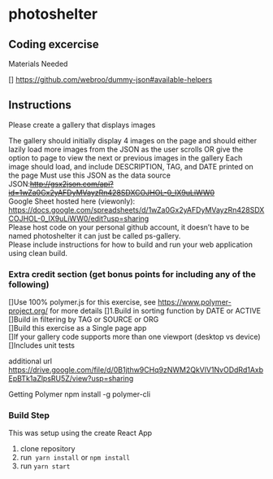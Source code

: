 
# photoshelter


Coding excercise
---

Materials Needed

[] https://github.com/webroo/dummy-json#available-helpers

## Instructions ##
Please create a gallery that displays images

The gallery should initially display 4 images on the page and should either lazily load more images from the JSON as the user scrolls OR give the option to page to view the next or previous images in the gallery
Each image should load, and include DESCRIPTION, TAG, and DATE printed on the page
Must use this JSON as the data source JSON:~~http://gsx2json.com/api?id=1wZa0Gx2yAFDyMVayzRn428SDXCOJHOL-0_IX9uLiWW0~~  
Google Sheet hosted here (viewonly): https://docs.google.com/spreadsheets/d/1wZa0Gx2yAFDyMVayzRn428SDXCOJHOL-0_IX9uLiWW0/edit?usp=sharing  
Please host code on your personal github account, it doesn’t have to be named photoshelter it can just be called ps-gallery.  
Please include instructions for how to build and run your web application using clean build.

### Extra credit section (**get bonus points for including any of the following**)

[]Use 100% polymer.js for this exercise, see https://www.polymer-project.org/ for more details
 []1.Build in sorting function by DATE or ACTIVE  
 []Build in filtering by TAG or SOURCE or ORG  
 []Build this exercise as a Single page app  
 []If your gallery code supports more than one viewport (desktop vs device)  
 []Includes unit tests

additional url
https://drive.google.com/file/d/0B1jthw9CHq9zNWM2QkVlV1NvODdRd1AxbEpBTk1aZlpsRU5Z/view?usp=sharing

Getting Polymer
npm install -g polymer-cli

### Build Step ###

This was setup using the create React App 
1. clone repository
2. run` yarn install` or `npm install`
3. run `yarn start`
